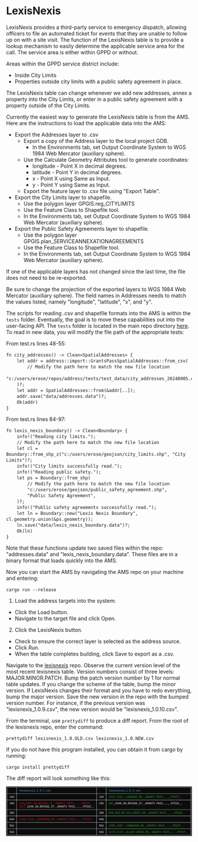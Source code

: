 # LexisNexis

LexisNexis provides a third-party service to emergency dispatch, allowing officers to file an automated ticket for events that they are unable to follow up on with a site visit. The function of the LexisNexis table is to provide a lookup mechanism to easily determine the applicable service area for the call. The service area is either within GPPD or without.

Areas within the GPPD service district include:

- Inside City Limits
- Properties outside city limits with a public safety agreement in place.

The LexisNexis table can change whenever we add new addresses, annex a property into the City Limits, or enter in a public safety agreement with a property outside of the City Limits.

Currently the easiest way to generate the LexisNexis table is from the AMS. Here are the instructions to load the applicable data into the AMS:

- Export the Addresses layer to .csv
  - Export a copy of the Address layer to the local project GDB.
    - In the Environments tab, set Output Coordinate System to WGS 1984 Web Mercator (auxiliary sphere).
  - Use the Calculate Geometry Attributes tool to generate coordinates:
    - longitude - Point X in decimal degrees.
    - latitude - Point Y in decimal degrees.
    - x - Point X using Same as Input.
    - y - Point Y using Same as Input.
  - Export the feature layer to .csv file using "Export Table".
- Export the City Limits layer to shapefile.
  - Use the polygon layer GPGIS.reg_CITYLIMITS
  - Use the Feature Class to Shapefile tool.
  - In the Environments tab, set Output Coordinate System to WGS 1984 Web Mercator (auxiliary sphere).
- Export the Public Safety Agreements layer to shapefile.
  - Use the polygon layer GPGIS.plan_SERVICEANNEXATIONAGREEMENTS
  - Use the Feature Class to Shapefile tool.
  - In the Environments tab, set Output Coordinate System to WGS 1984 Web Mercator (auxiliary sphere).

If one of the applicable layers has not changed since the last time, the file does not need to be re-exported.

Be sure to change the projection of the exported layers to WGS 1984 Web Mercator (auxiliary sphere). The field names in Addresses needs to match the values listed, namely "longitude", "latitude", "x", and "y".

The scripts for reading .csv and shapefile formats into the AMS is within the `tests` folder. Eventually, the goal is to move these capabilities out into the user-facing API. The `tests` folder is located in the main repo directory [here](https://github.com/grantspassoregon/ams/tests/test.rs). To read in new data, you will modify the file path of the appropriate tests:

From test.rs lines 48-55:

```{rust}
fn city_addresses() -> Clean<SpatialAddresses> {
    let addr = address::import::GrantsPassSpatialAddresses::from_csv(
        // Modify the path here to match the new file location
        "c:/users/erose/repos/address/tests/test_data/city_addresses_20240905.csv",
    )?;
    let addr = SpatialAddresses::from(&addr[..]);
    addr.save("data/addresses.data")?;
    Ok(addr)
}
```

From test.rs lines 84-97:

```{rust}
fn lexis_nexis_boundary() -> Clean<Boundary> {
    info!("Reading city limits.");
    // Modify the path here to match the new file location
    let cl = Boundary::from_shp_z("c:/users/erose/geojson/city_limits.shp", "City Limits")?;
    info!("City limits successfully read.");
    info!("Reading public safety.");
    let ps = Boundary::from_shp(
        // Modify the path here to match the new file location
        "c:/users/erose/geojson/public_safety_agreement.shp",
        "Public Safety Agreement",
    )?;
    info!("Public safety agreements successfully read.");
    let ln = Boundary::new("Lexis Nexis Boundary", cl.geometry.union(&ps.geometry));
    ln.save("data/lexis_nexis_boundary.data")?;
    Ok(ln)
}
```

Note that these functions update two saved files within the repo: "addresses.data" and "lexis_nexis_boundary.data". These files are in a binary format that loads quickly into the AMS.

Now you can start the AMS by navigating the AMS repo on your machine and entering:

```
cargo run --release
```

1. Load the address targets into the system:

- Click the Load button.
- Navigate to the target file and click Open.

2. Click the LexisNexis button.

- Check to ensure the correct layer is selected as the address source.
- Click Run.
- When the table completes building, click Save to export as a .csv.

Navigate to the [lexisnexis](https://github.com/grantspassoregon/lexisnexis) repo. Observe the current version level of the most recent lexisnexis table. Version numbers consist of three levels: MAJOR.MINOR.PATCH. Bump the patch version number by 1 for normal table updates. If you change the scheme of the table, bump the minor version. If LexisNexis changes their format and you have to redo everything, bump the major version. Save the new version in the repo with the bumped version number. For instance, if the previous version was "lexisnexis_1.0.9.csv", the new version would be "lexisnexis_1.0.10.csv".

From the terminal, use `prettydiff` to produce a diff report. From the root of the lexisnexis repo, enter the command:

```
prettydiff lexisnexis_1.0.OLD.csv lexisnexis_1.0.NEW.csv
```

If you do not have this program installed, you can obtain it from cargo by running:

```
cargo install prettydiff
```

The diff report will look something like this:

![Pretty Diff Report](./images/prettydiff.png)

```

```
